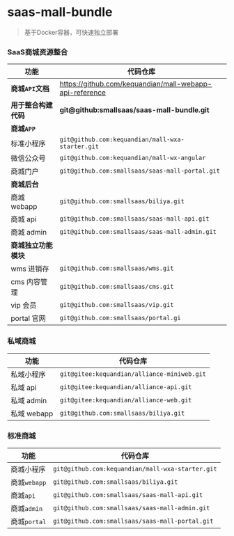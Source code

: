 # saas-mall-bundle
> 基于Docker容器，可快速独立部署

### SaaS商城资源整合
| **功能**               | **代码仓库**                                                 
| ---------------------- | ------------------------------------------------------------ 
| **商城`API`文档**        | https://github.com/kequandian/mall-webapp-api-reference
| **用于整合构建代码**    | **git@github:smallsaas/saas-mall-bundle.git**
| **商城`APP`**         |                                                        
| 标准小程序             | `git@github.com:kequandian/mall-wxa-starter.git`
| 微信公众号             | `git@github.com:kequandian/mall-wx-angular`
| 商城门户               | `git@github.com:smallsaas/saas-mall-portal.git`
| **商城后台**          | 
| 商城 webapp          | `git@github.com:smallsaas/biliya.git`                
| 商城 api              | `git@github.com:smallsaas/saas-mall-api.git`
| 商城 admin            | `git@github.com:smallsaas/saas-mall-admin.git`
| **商城独立功能模块**    | 
| wms 进销存             | `git@github.com:smallsaas/wms.git`
| cms 内容管理           | `git@github.com:smallsaas/cms.git`
| vip 会员               | `git@github.com:smallsaas/vip.git`
| portal 官网            | `git@github.com:smallsaas/portal.gi`

### 私域商城 
| **功能**           | **代码仓库**
| ----------------- | ------------------------------------------------------------ 
| 私域小程序         | `git@gitee:kequandian/alliance-miniweb.git`
| 私域 api          | `git@gitee:kequandian/alliance-api.git`
| 私域 admin        | `git@gitee:kequandian/alliance-web.git`
| 私域 webapp       | `git@github.com:smallsaas/biliya.git`

### 标准商城 
| **功能**           | **代码仓库**
| ----------------- | ------------------------------------------------------------ 
| 商城小程序         | `git@github.com:kequandian/mall-wxa-starter.git`
| 商城`webapp`      | `git@github.com:smallsaas/biliya.git`
| 商城`api`         | `git@github.com:smallsaas/saas-mall-api.git`
| 商城`admin`       | `git@github.com:smallsaas/saas-mall-admin.git`
| 商城`portal`      | `git@github.com:smallsaas/saas-mall-portal.git`
